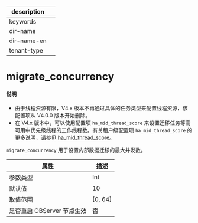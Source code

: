 |description||
|---|---|
|keywords||
|dir-name||
|dir-name-en||
|tenant-type||

# migrate_concurrency

<main id="notice" type='explain'>
<h4>说明</h4>
<ul><li>由于线程资源有限，V4.x 版本不再通过具体的任务类型来配置线程资源，该配置项从 V4.0.0 版本开始删除。</li>
<li>在 V4.x 版本中，可以使用配置项 <code>ha_mid_thread_score</code> 来设置迁移任务等高可用中优先级线程的工作线程数。有关租户级配置项 <code>ha_mid_thread_score</code> 的更多说明，请参见 <a href="../400.tenant-level-configuration-items/3600.ha_mid_thread_score.md">ha_mid_thread_score</a>。</li></ul>
</main>

`migrate_concurrency` 用于设置内部数据迁移的最大并发数。

|      **属性**      |  **描述**   |
|------------------|-----------|
| 参数类型             | Int        |
| 默认值              | 10        |
| 取值范围             | \[0, 64\] |
| 是否重启 OBServer 节点生效 | 否         |


